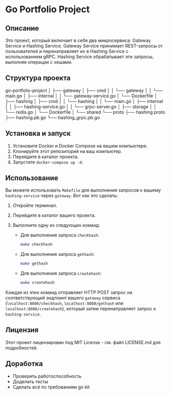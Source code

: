 # Go Portfolio Project

## Описание

Это проект, который включает в себя два микросервиса: Gateway Service и Hashing Service. Gateway Service принимает REST-запросы от пользователей и перенаправляет их в Hashing Service с использованием gRPC. Hashing Service обрабатывает эти запросы, выполняя операции с хешами.

## Структура проекта

go-portfolio-project
│
├── gateway
│   ├── cmd
│   │   └── gateway
│   │       └── main.go
│   ├── internal
│   │   └── gateway-service.go
│   └── Dockerfile
│
├── hashing
│   ├── cmd
│   │   └── hashing
│   │       └── main.go
│   ├── internal
│   │   ├── hashing-service.go
│   │   └── grpc-server.go
│   ├── storage
│   │   └── redis.go
│   └── Dockerfile
│
└── shared
    └── proto
        ├── hashing.proto
        ├── hashing.pb.go
        └── hashing_grpc.pb.go

## Установка и запуск

1. Установите Docker и Docker Compose на вашем компьютере.
2. Клонируйте этот репозиторий на ваш компьютер.
3. Перейдите в каталог проекта.
4. Запустите `docker-compose up -d`.

## Использование

Вы можете использовать `Makefile` для выполнения запросов к вашему `hashing-service` через `gateway`. Вот как это сделать:

1. Откройте терминал.
2. Перейдите в каталог вашего проекта.
3. Выполните одну из следующих команд:

   - Для выполнения запроса `checkhash`:
     ```bash
     make checkhash
     ```
   - Для выполнения запроса `gethash`:
     ```bash
     make gethash
     ```
   - Для выполнения запроса `createhash`:
     ```bash
     make createhash
     ```

Каждая из этих команд отправляет HTTP POST запрос на соответствующий эндпоинт вашего `gateway` сервиса (`localhost:8080/checkhash`, `localhost:8080/gethash` или `localhost:8080/createhash`), который затем перенаправляет запрос к `hashing-service`.

## Лицензия

Этот проект лицензирован под MIT License - см. файл LICENSE.md для подробностей.

## Доработка

- Проверить работоспособность
- Доделать тесты
- Сделать всё по требованиям go kit
